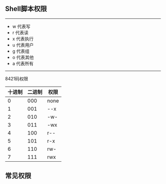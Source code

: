 ## Shell脚本权限

---

- w 代表写
- r 代表读
- x 代表执行
- u 代表用户
- g 代表组
- o 代表其他
- a 代表所有


---

8421码权限


十进制 | 二进制 | 权限
---|---|---
0 | 000 |none
1 | 001 | --x
2 | 010 |-w-
3 | 011 | -wx
4 | 100 |r--
5 | 101 | r-x
6 | 110 |rw-
7 | 111 | rwx

## 常见权限




